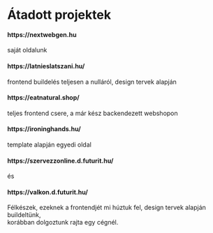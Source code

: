 # Átadott projektek

<h4>https://nextwebgen.hu</h4>
saját oldalunk

<h4>https://latnieslatszani.hu/ </h4>
frontend buildelés teljesen a nulláról,  design tervek alapján

<h4>https://eatnatural.shop/</h4>
teljes frontend csere, a már kész backendezett webshopon

<h4>https://ironinghands.hu/</h4>
template alapján egyedi oldal

<h4>https://szervezzonline.d.futurit.hu/</h4> és </br>
<h4>https://valkon.d.futurit.hu/</h4>
Félkészek, ezeknek a frontendjét mi húztuk fel, design tervek alapján buildeltünk, </br>
korábban dolgoztunk rajta egy cégnél.


